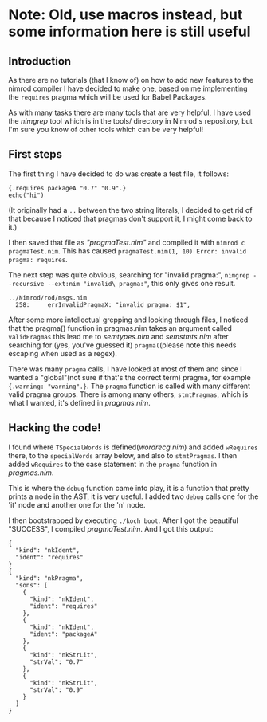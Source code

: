 # Note: Old, use macros instead, but some information here is still useful

## Introduction
As there are no tutorials (that I know of) on how to add new features to the nimrod
compiler I have decided to make one, based on me implementing the `requires`
pragma which will be used for Babel Packages.

As with many tasks there are many tools that are very helpful, I have used
the *nimgrep* tool which is in the tools/ directory in Nimrod's repository, but I'm sure you know of other tools which can be very helpful!

## First steps
The first thing I have decided to do was create a test file, it follows:

    {.requires packageA "0.7" "0.9".}
    echo("hi")
  
(It originally had a `..` between the two string literals, I decided to get rid
of that because I noticed that pragmas don't support it, I might come back to it.)

I then saved that file as *"pragmaTest.nim"* and compiled it with
`nimrod c pragmaTest.nim`. This has caused `pragmaTest.nim(1, 10) Error: invalid pragma: requires`.

The next step was quite obvious, searching for "invalid pragma:", `nimgrep --recursive --ext:nim "invalid\ pragma:"`,
this only gives one result.

    ../Nimrod/rod/msgs.nim
      258:     errInvalidPragmaX: "invalid pragma: $1",

After some more intellectual grepping and looking through files, I noticed that the pragma() function in pragmas.nim
takes an argument called `validPragmas` this lead me to *semtypes.nim* and *semstmts.nim* 
after searching for (yes, you've guessed it) `pragma(`(please note this needs escaping when used as a regex).

There was many `pragma` calls, I have looked at most of them and since I wanted
a "global"(not sure if that's the correct term) pragma, for example
`{.warning: "warning".}`. The `pragma` function is called with many different
valid pragma groups. There is among many others, `stmtPragmas`, which is what
I wanted, it's defined in *pragmas.nim*.

## Hacking the code!
I found where `TSpecialWords` is defined(*wordrecg.nim*) and added `wRequires`
there, to the `specialWords` array below, and also to `stmtPragmas`. I then added `wRequires` to the case statement in the `pragma` function in *pragmas.nim*.

This is where the `debug` function came into play, it is a function that pretty prints a 
node in the AST, it is very useful. I added two `debug` calls one for the 'it' node
and another one for the 'n' node.

I then bootstrapped by executing `./koch boot`. After I got the beautiful "SUCCESS",
I compiled *pragmaTest.nim*. And I got this output: 

    {
      "kind": "nkIdent",
      "ident": "requires"
    }
    {
      "kind": "nkPragma",
      "sons": [
        {
          "kind": "nkIdent",
          "ident": "requires"
        },
        {
          "kind": "nkIdent",
          "ident": "packageA"
        },
        {
          "kind": "nkStrLit",
          "strVal": "0.7"
        },
        {
          "kind": "nkStrLit",
          "strVal": "0.9"
        }
      ]
    }